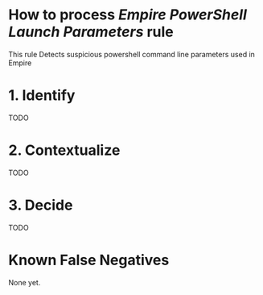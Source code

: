 # How to process *Empire PowerShell Launch Parameters* rule
This rule Detects suspicious powershell command line parameters used in Empire

# 1. Identify
TODO

# 2. Contextualize
TODO

# 3. Decide
TODO

# Known False Negatives
None yet.
